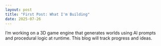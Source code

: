 ```yaml
---
layout: post
title: "First Post: What I'm Building"
date: 2025-07-26
---
```


I’m working on a 3D game engine that generates worlds using AI prompts and procedural logic at runtime. This blog will track progress and ideas.
